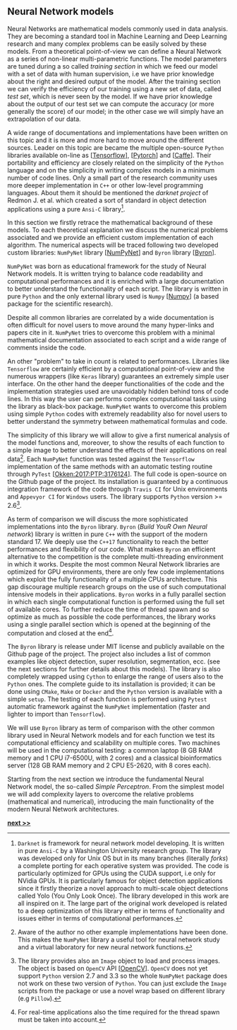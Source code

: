 ## Neural Network models

Neural Networks are mathematical models commonly used in data analysis.
They are becoming a standard tool in Machine Learning and Deep Learning research and many complex problems can be easily solved by these models.
From a theoretical point-of-view we can define a Neural Network as a series of non-linear multi-parametric functions.
The model parameters are tuned during a so called *training section* in which we feed our model with a set of data with human supervision, i.e we have prior knowledge about the right and desired output of the model.
After the training section we can verify the efficiency of our training using a new set of data, called *test set*, which is never seen by the model.
If we have prior knowledge about the output of our test set we can compute the accuracy (or more generally the score) of our model; in the other case we will simply have an extrapolation of our data.

A wide range of documentations and implementations have been written on this topic and it is more and more hard to move around the different sources.
Leader on this topic are became the multiple open-source `Python` libraries available on-line as [[Tensorflow](http://tensorflow.org/)], [[Pytorch](http://pytorch.org/)] and [[Caffe](http://doi.acm.org/10.1145/2647868.2654889)].
Their portability and efficiency are closely related on the simplicity of the `Python` language and on the simplicity in writing complex models in a minimum number of code lines.
Only a small part of the research community uses more deeper implementation in `C++` or other low-level programming languages.
About them it should be mentioned the *darknet project* of Redmon J. et al. which created a sort of standard in object detection applications using a pure `Ansi-C` library[^1].


In this section we firstly retrace the mathematical background of these models.
To each theoretical explanation we discuss the numerical problems associated and we provide an efficient custom implementation of each algorithm.
The numerical aspects will be traced following two developed custom libraries: `NumPyNet` library [[NumPyNet](https://github.com/Nico-Curti/NumPyNet)] and `Byron` library [[Byron](https://github.com/Nico-Curti/Byron)].

`NumPyNet` was born as educational framework for the study of Neural Network models.
It is written trying to balance code readability and computational performances and it is enriched with a large documentation to better understand the functionality of each script.
The library is written in pure `Python` and the only external library used is `Numpy` [[Numpy](http://www.numpy.org/)]  (a based package for the scientific research).

Despite all common libraries are correlated by a wide documentation is often difficult for novel users to move around the many hyper-links and papers cite in it.
`NumPyNet` tries to overcome this problem with a minimal mathematical documentation associated to each script and a wide range of comments inside the code.

An other "problem" to take in count is related to performances.
Libraries like `Tensorflow` are certainly efficient by a computational point-of-view and the numerous wrappers (like `Keras` library) guarantees an extremely simple user interface.
On the other hand the deeper functionalities of the code and the implementation strategies used are unavoidably hidden behind tons of code lines.
In this way the user can performs complex computational tasks using the library as black-box package.
`NumPyNet` wants to overcome this problem using simple `Python` codes with extremely readability also for novel users to better understand the symmetry between mathematical formulas and code.

The simplicity of this library we will allow to give a first numerical analysis of the model functions and, moreover, to show the results of each function to a simple image to better understand the effects of their applications on real data[^2].
Each `NumPyNet` function was tested against the `Tensorflow` implementation of the same methods with an automatic testing routine through `PyTest` [[Okken:2017:PTP:3176124](https://docs.pytest.org/en/latest/)].
The full code is open-source on the Github page of the project.
Its installation is guaranteed by a continuous integration framework of the code through `Travis CI` for Unix environments and `Appevyor CI` for `Windows` users.
The library supports `Python` version >= 2.6[^3].

As term of comparison we will discuss the more sophisticated implementations into the `Byron` library.
`Byron` (*Build YouR Own Neural network*) library is written in pure `C++` with the support of the modern standard 17.
We deeply use the `C++17` functionality to reach the better performances and flexibility of our code.
What makes `Byron` an efficient alternative to the competition is the complete multi-threading environment in which it works.
Despite the most common Neural Network libraries are optimized for GPU environments, there are only few code implementations which exploit the fully functionality of a multiple CPUs architecture.
This gap discourage multiple research groups on the use of such computational intensive models in their applications.
`Byron` works in a fully parallel section in which each single computational function is performed using the full set of available cores.
To further reduce the time of thread spawn and so optimize as much as possible the code performances, the library works using a single parallel section which is opened at the beginning of the computation and closed at the end[^4].

The `Byron` library is release under MIT license and publicly available on the Github page of the project.
The project also includes a list of common examples like object detection, super resolution, segmentation, ecc. (see the next sections for further details about this models).
The library is also completely wrapped using `Cython` to enlarge the range of users also to the `Python` ones.
The complete guide to its installation is provided; it can be done using `CMake`, `Make` or `Docker` and the `Python` version is available with a simple `setup`.
The testing of each function is performed using `Pytest` automatic framework against the `NumPyNet` implementation (faster and lighter to import than `Tensorflow`).

We will use `Byron` library as term of comparison with the other common library used in Neural Network models and for each function we test its computational efficiency and scalability on multiple cores.
Two machines will be used in the computational testing: a common laptop (8 GB RAM memory and 1 CPU i7-6500U, with 2 cores) and a classical bioinformatics server (128 GB RAM memory and 2 CPU E5-2620, with 8 cores each).

Starting from the next section we introduce the fundamental Neural Network model, the so-called *Simple Perceptron*.
From the simplest model we will add complexity layers to overcome the relative problems (mathematical and numerical), introducing the main functionality of the modern Neural Network architectures.

[^1]: `Darknet` is framework for neural network model developing. It is written in pure `Ansi-C` by a Washington University research group. The library was developed only for Unix OS but in its many branches (literally *forks*) a complete porting for each operative system was provided. The code is particularly optimized for GPUs using the CUDA support, i.e only for NVidia GPUs. It is particularly famous for object detection applications since it firstly theorize a novel approach to multi-scale object detections called Yolo (You Only Look Once). The library developed in this work are all inspired on it. The large part of the original work developed is related to a deep optimization of this library either in terms of functionality and issues either in terms of computational performances.

[^2]: Aware of the author no other example implementations have been done. This makes the `NumPyNet` library a useful tool for neural network study and a virtual laboratory for new neural network functions.

[^3]: The library provides also an `Image` object to load and process images. The object is based on `OpenCV` API [[OpenCV](https://github.com/opencv/opencv)]. `OpenCV` does not yet support `Python` version 2.7 and 3.3 so the whole `NumPyNet` package does not work on these two version of `Python`. You can just exclude the `Image` scripts from the package or use a novel wrap based on different library (e.g `Pillow`).

[^4]: For real-time applications also the time required for the thread spawn must be taken into account.


[**next >>**](./Perceptron.md)
